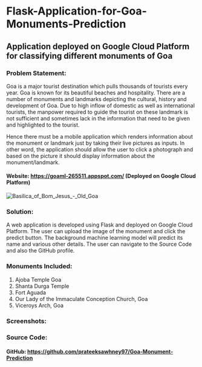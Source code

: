 # Flask-Application-for-Goa-Monuments-Prediction

## Application deployed on Google Cloud Platform for classifying different monuments of Goa

### Problem Statement:

Goa is a major tourist destination which pulls thousands of tourists every year. Goa is known for its beautiful beaches and hospitality. There are a number of monuments and landmarks depicting the cultural, history and development of Goa. Due to high inflow of domestic as well as international tourists, the manpower required to guide the tourist on these landmark is not sufficient and sometimes lack in the information that need to be given and highlighted to the tourist. 

Hence there must be a mobile application which renders information about the monument or landmark just by taking their live pictures as inputs. In other word, the application should allow the user to click a photograph and based on the picture it should display information about the monument/landmark. 

#### Website: https://goaml-265511.appspot.com/ (Deployed on Google Cloud Platform)

![Basilica_of_Bom_Jesus_-_Old_Goa](https://user-images.githubusercontent.com/34116562/72215966-9445c180-3540-11ea-9d09-97b193d42eb5.jpg)

### Solution: 

A web application is developed using Flask and deployed on Google Cloud Platform. The user can upload the image of the monument and click the predict button. The background machine learning model will predict its name and various other details. The user can navigate to the Source Code and also the GitHub profile.

### Monuments Included:

1. Ajoba Temple Goa
2. Shanta Durga Temple
3. Fort Aguada
4. Our Lady of the Immaculate Conception Church, Goa
5. Viceroys Arch, Goa


### Screenshots:

### Source Code:
#### GitHub: https://github.com/prateeksawhney97/Goa-Monument-Prediction
